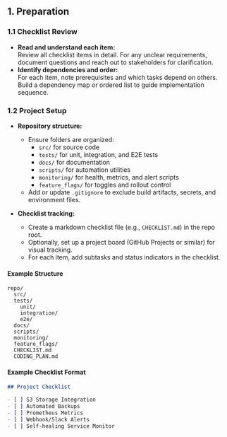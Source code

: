 ## 1. Preparation

### 1.1 Checklist Review

- **Read and understand each item:**  
  Review all checklist items in detail. For any unclear requirements, document questions and reach out to stakeholders for clarification.
- **Identify dependencies and order:**  
  For each item, note prerequisites and which tasks depend on others. Build a dependency map or ordered list to guide implementation sequence.

### 1.2 Project Setup

- **Repository structure:**  
  - Ensure folders are organized:
    - `src/` for source code
    - `tests/` for unit, integration, and E2E tests
    - `docs/` for documentation
    - `scripts/` for automation utilities
    - `monitoring/` for health, metrics, and alert scripts
    - `feature_flags/` for toggles and rollout control
  - Add or update `.gitignore` to exclude build artifacts, secrets, and environment files.

- **Checklist tracking:**  
  - Create a markdown checklist file (e.g., `CHECKLIST.md`) in the repo root.
  - Optionally, set up a project board (GitHub Projects or similar) for visual tracking.
  - For each item, add subtasks and status indicators in the checklist.

#### Example Structure

```
repo/
  src/
  tests/
    unit/
    integration/
    e2e/
  docs/
  scripts/
  monitoring/
  feature_flags/
  CHECKLIST.md
  CODING_PLAN.md
```

#### Example Checklist Format

````markdown name=CHECKLIST.md
## Project Checklist

- [ ] S3 Storage Integration
- [ ] Automated Backups
- [ ] Prometheus Metrics
- [ ] Webhook/Slack Alerts
- [ ] Self-healing Service Monitor